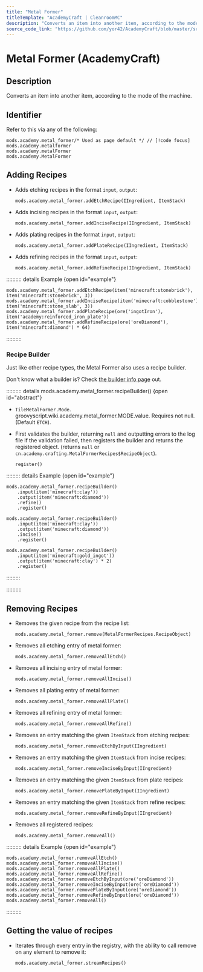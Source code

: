 ```yaml
---
title: "Metal Former"
titleTemplate: "AcademyCraft | CleanroomMC"
description: "Converts an item into another item, according to the mode of the machine."
source_code_link: "https://github.com/yor42/AcademyCraft/blob/master/src/main/java/cn/academy/support/groovyscript/modules/MetalFormer.java"
---
```


# Metal Former (AcademyCraft)

## Description

Converts an item into another item, according to the mode of the machine.

## Identifier

Refer to this via any of the following:

```groovy:no-line-numbers {1}
mods.academy.metal_former/* Used as page default */ // [!code focus]
mods.academy.metalformer
mods.academy.metalFormer
mods.academy.MetalFormer
```


## Adding Recipes

- Adds etching recipes in the format `input`, `output`:

    ```groovy:no-line-numbers
    mods.academy.metal_former.addEtchRecipe(IIngredient, ItemStack)
    ```

- Adds incising recipes in the format `input`, `output`:

    ```groovy:no-line-numbers
    mods.academy.metal_former.addInciseRecipe(IIngredient, ItemStack)
    ```

- Adds plating recipes in the format `input`, `output`:

    ```groovy:no-line-numbers
    mods.academy.metal_former.addPlateRecipe(IIngredient, ItemStack)
    ```

- Adds refining recipes in the format `input`, `output`:

    ```groovy:no-line-numbers
    mods.academy.metal_former.addRefineRecipe(IIngredient, ItemStack)
    ```

:::::::::: details Example {open id="example"}
```groovy:no-line-numbers
mods.academy.metal_former.addEtchRecipe(item('minecraft:stonebrick'), item('minecraft:stonebrick', 3))
mods.academy.metal_former.addInciseRecipe(item('minecraft:cobblestone'), item('minecraft:stone_slab', 3))
mods.academy.metal_former.addPlateRecipe(ore('ingotIron'), item('academy:reinforced_iron_plate'))
mods.academy.metal_former.addRefineRecipe(ore('oreDiamond'), item('minecraft:diamond') * 64)
```

::::::::::

### Recipe Builder

Just like other recipe types, the Metal Former also uses a recipe builder.

Don't know what a builder is? Check [the builder info page](../../getting_started/builder.md) out.

:::::::::: details mods.academy.metal_former.recipeBuilder() {open id="abstract"}
- `TileMetalFormer.Mode`. groovyscript.wiki.academy.metal_former.MODE.value. Requires not null. (Default `ETCH`).

- First validates the builder, returning `null` and outputting errors to the log file if the validation failed, then registers the builder and returns the registered object. (returns `null` or `cn.academy.crafting.MetalFormerRecipes$RecipeObject`).

    ```groovy:no-line-numbers
    register()
    ```

::::::::: details Example {open id="example"}
```groovy:no-line-numbers
mods.academy.metal_former.recipeBuilder()
    .input(item('minecraft:clay'))
    .output(item('minecraft:diamond'))
    .refine()
    .register()

mods.academy.metal_former.recipeBuilder()
    .input(item('minecraft:clay'))
    .output(item('minecraft:diamond'))
    .incise()
    .register()

mods.academy.metal_former.recipeBuilder()
    .input(item('minecraft:gold_ingot'))
    .output(item('minecraft:clay') * 2)
    .register()
```

:::::::::

::::::::::

## Removing Recipes

- Removes the given recipe from the recipe list:

    ```groovy:no-line-numbers
    mods.academy.metal_former.remove(MetalFormerRecipes.RecipeObject)
    ```

- Removes all etching entry of metal former:

    ```groovy:no-line-numbers
    mods.academy.metal_former.removeAllEtch()
    ```

- Removes all incising entry of metal former:

    ```groovy:no-line-numbers
    mods.academy.metal_former.removeAllIncise()
    ```

- Removes all plating entry of metal former:

    ```groovy:no-line-numbers
    mods.academy.metal_former.removeAllPlate()
    ```

- Removes all refining entry of metal former:

    ```groovy:no-line-numbers
    mods.academy.metal_former.removeAllRefine()
    ```

- Removes an entry matching the given `ItemStack` from etching recipes:

    ```groovy:no-line-numbers
    mods.academy.metal_former.removeEtchByInput(IIngredient)
    ```

- Removes an entry matching the given `ItemStack` from incise recipes:

    ```groovy:no-line-numbers
    mods.academy.metal_former.removeInciseByInput(IIngredient)
    ```

- Removes an entry matching the given `ItemStack` from plate recipes:

    ```groovy:no-line-numbers
    mods.academy.metal_former.removePlateByInput(IIngredient)
    ```

- Removes an entry matching the given `ItemStack` from refine recipes:

    ```groovy:no-line-numbers
    mods.academy.metal_former.removeRefineByInput(IIngredient)
    ```

- Removes all registered recipes:

    ```groovy:no-line-numbers
    mods.academy.metal_former.removeAll()
    ```

:::::::::: details Example {open id="example"}
```groovy:no-line-numbers
mods.academy.metal_former.removeAllEtch()
mods.academy.metal_former.removeAllIncise()
mods.academy.metal_former.removeAllPlate()
mods.academy.metal_former.removeAllRefine()
mods.academy.metal_former.removeEtchByInput(ore('oreDiamond'))
mods.academy.metal_former.removeInciseByInput(ore('oreDiamond'))
mods.academy.metal_former.removePlateByInput(ore('oreDiamond'))
mods.academy.metal_former.removeRefineByInput(ore('oreDiamond'))
mods.academy.metal_former.removeAll()
```

::::::::::

## Getting the value of recipes

- Iterates through every entry in the registry, with the ability to call remove on any element to remove it:

    ```groovy:no-line-numbers
    mods.academy.metal_former.streamRecipes()
    ```

